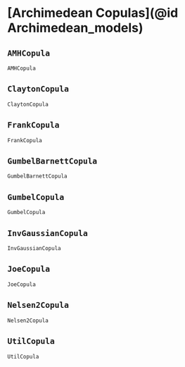 # [Archimedean Copulas](@id Archimedean_models)

## `AMHCopula`
```@docs
AMHCopula
```

## `ClaytonCopula`
```@docs
ClaytonCopula
```

## `FrankCopula`
```@docs
FrankCopula
```

## `GumbelBarnettCopula`
```@docs
GumbelBarnettCopula
```

## `GumbelCopula`
```@docs
GumbelCopula
```

## `InvGaussianCopula`
```@docs
InvGaussianCopula
```

## `JoeCopula`
```@docs
JoeCopula
```

## `Nelsen2Copula`
```@docs
Nelsen2Copula
```

## `UtilCopula`
```@docs
UtilCopula
```